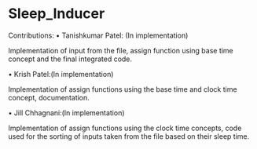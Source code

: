 # Sleep_Inducer
Contributions:
•	Tanishkumar Patel: (In implementation)

Implementation of input from the file, assign function using base time concept and the final integrated code.

•	Krish Patel:(In implementation)

Implementation of assign functions using the base time and clock time concept, documentation.

•	Jill Chhagnani:(In implementation)

Implementation of assign functions using the clock time concepts, code used for the sorting of inputs taken from the file based on their sleep time.


